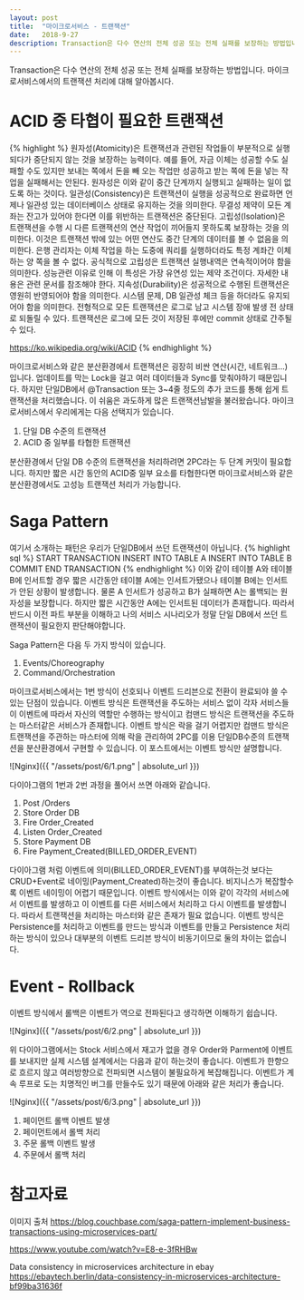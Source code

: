 ```yaml
---
layout: post
title:  "마이크로서비스 - 트랜잭션"
date:   2018-9-27
description: Transaction은 다수 연산의 전체 성공 또는 전체 실패를 보장하는 방법입니다. 마이크로서비스에서의 트랜잭션 처리에 대해 알아봅시다.
---
```

<p class="intro"><span class="dropcap">T</span>ransaction은 다수 연산의 전체 성공 또는 전체 실패를 보장하는 방법입니다. 마이크로서비스에서의 트랜잭션 처리에 대해 알아봅시다.</p>

# ACID 중 타협이 필요한 트랜잭션
{% highlight %}
원자성(Atomicity)은 트랜잭션과 관련된 작업들이 부분적으로 실행되다가 중단되지 않는 것을 보장하는 능력이다. 예를 들어, 자금 이체는 성공할 수도 실패할 수도 있지만 보내는 쪽에서 돈을 빼 오는 작업만 성공하고 받는 쪽에 돈을 넣는 작업을 실패해서는 안된다. 원자성은 이와 같이 중간 단계까지 실행되고 실패하는 일이 없도록 하는 것이다.
일관성(Consistency)은 트랜잭션이 실행을 성공적으로 완료하면 언제나 일관성 있는 데이터베이스 상태로 유지하는 것을 의미한다. 무결성 제약이 모든 계좌는 잔고가 있어야 한다면 이를 위반하는 트랜잭션은 중단된다.
고립성(Isolation)은 트랜잭션을 수행 시 다른 트랜잭션의 연산 작업이 끼어들지 못하도록 보장하는 것을 의미한다. 이것은 트랜잭션 밖에 있는 어떤 연산도 중간 단계의 데이터를 볼 수 없음을 의미한다. 은행 관리자는 이체 작업을 하는 도중에 쿼리를 실행하더라도 특정 계좌간 이체하는 양 쪽을 볼 수 없다. 공식적으로 고립성은 트랜잭션 실행내역은 연속적이어야 함을 의미한다. 성능관련 이유로 인해 이 특성은 가장 유연성 있는 제약 조건이다. 자세한 내용은 관련 문서를 참조해야 한다.
지속성(Durability)은 성공적으로 수행된 트랜잭션은 영원히 반영되어야 함을 의미한다. 시스템 문제, DB 일관성 체크 등을 하더라도 유지되어야 함을 의미한다. 전형적으로 모든 트랜잭션은 로그로 남고 시스템 장애 발생 전 상태로 되돌릴 수 있다. 트랜잭션은 로그에 모든 것이 저장된 후에만 commit 상태로 간주될 수 있다.

https://ko.wikipedia.org/wiki/ACID
{% endhighlight %}

마이크로서비스와 같은 분산환경에서 트랜잭션은 굉장히 비싼 연산(시간, 네트워크...)입니다. 업데이트를 막는 Lock을 걸고 여러 데이터들과 Sync를 맞춰야하기 때문입니다. 하지만 단일DB에서 @Transaction 또는 3~4줄 정도의 추가 코드를 통해 쉽게 트랜잭션을 처리했습니다. 이 쉬움은 과도하게 많은 트랜잭션남발을 불러왔습니다. 마이크로서비스에서 우리에게는 다음 선택지가 있습니다.

1. 단일 DB 수준의 트랜잭션
2. ACID 중 일부를 타협한 트랜잭션

분산환경에서 단일 DB 수준의 트랜잭션을 처리하려면 2PC라는 두 단계 커밋이 필요합니다. 하지만 짧은 시간 동안의 ACID중 일부 요소를 타협한다면 마이크로서비스와 같은 분산환경에서도 고성능 트랜잭션 처리가 가능합니다.

# Saga Pattern
여기서 소개하는 패턴은 우리가 단일DB에서 쓰던 트랜잭션이 아닙니다.
{% highlight sql %}
START TRANSACTION
INSERT INTO TABLE A
INSERT INTO TABLE B
COMMIT
END TRANSACTION 
{% endhighlight %}
이와 같이 테이블 A와 테이블 B에 인서트할 경우 짧은 시간동안 테이블 A에는 인서트가됐으나 테이블 B에는 인서트가 안된 상황이 발생합니다. 물론 A 인서트가 성공하고 B가 실패하면 A는 롤백되는 원자성을 보장합니다. 하지만 짧은 시간동안 A에는 인서트된 데이터가 존재합니다. 따라서 반드시 이전 파트 부분을 이해하고 나의 서비스 시나리오가 정말 단일 DB에서 쓰던 트랜잭션이 필요한지 판단해야합니다.

Saga Pattern은 다음 두 가지 방식이 있습니다.
1. Events/Choreography
2. Command/Orchestration

마이크로서비스에서는 1번 방식이 선호되나 이벤트 드리븐으로 전환이 완료되야 쓸 수 있는 단점이 있습니다. 이벤트 방식은 트랜잭션을 주도하는 서비스 없이 각자 서비스들이 이벤트에 따라서 자신의 역할만 수행하는 방식이고 컴맨드 방식은 트랜잭션을 주도하는 마스터같은 서비스가 존재합니다. 이벤트 방식은 락을 걸기 어렵지만 컴맨드 방식은 트랜잭션을 주관하는 마스터에 의해 락을 관리하여 2PC를 이용 단일DB수준의 트랜잭션을 분산환경에서 구현할 수 있습니다. 이 포스트에서는 이벤트 방식만 설명합니다.

![Nginx]({{ "/assets/post/6/1.png" | absolute_url }})

다이아그램의 1번과 2번 과정을 풀어서 쓰면 아래와 같습니다.

1. Post /Orders
2. Store Order DB
3. Fire Order_Created
1. Listen Order_Created
2. Store Payment DB
3. Fire Payment_Created(BILLED_ORDER_EVENT)

다이아그램 처럼 이벤트에 의미(BILLED_ORDER_EVENT)를 부여하는것 보다는 CRUD+Event로 네이밍(Payment_Created)하는것이 좋습니다. 비지니스가 복잡할수록 이벤트 네이밍이 어렵기 때문입니다. 이벤트 방식에서는 이와 같이 각각의 서비스에서 이벤트를 발생하고 이 이벤트를 다른 서비스에서 처리하고 다시 이벤트를 발생합니다. 따라서 트랜잭션을 처리하는 마스터와 같은 존재가 필요 없습니다. 이벤트 방식은 Persistence를 처리하고 이벤트를 만드는 방식과 이벤트를 만들고 Persistence 처리하는 방식이 있으나 대부분의 이벤트 드리븐 방식이 비동기이므로 둘의 차이는 없습니다.

# Event - Rollback

이벤트 방식에서 롤백은 이벤트가 역으로 전파된다고 생각하면 이해하기 쉽습니다.

![Nginx]({{ "/assets/post/6/2.png" | absolute_url }})

위 다이아그램에서는 Stock 서비스에서 재고가 없을 경우 Order와 Parment에 이벤트를 보내지만 실제 시스템 설계에서는 다음과 같이 하는것이 좋습니다. 이벤트가 한향으로 흐르지 않고 여러방향으로 전파되면 시스템이 불필요하게 복잡해집니다. 이벤트가 계속 루프로 도는 치명적인 버그를 만들수도 있기 때문에 아래와 같은 처리가 좋습니다.

![Nginx]({{ "/assets/post/6/3.png" | absolute_url }})

1. 페이먼트 롤백 이벤트 발생
2. 페이먼트에서 롤백 처리
3. 주문 롤백 이벤트 발생
4. 주문에서 롤백 처리

# 참고자료
이미지 출처 <https://blog.couchbase.com/saga-pattern-implement-business-transactions-using-microservices-part/>

<https://www.youtube.com/watch?v=E8-e-3fRHBw>

Data consistency in microservices architecture in ebay <https://ebaytech.berlin/data-consistency-in-microservices-architecture-bf99ba31636f>
